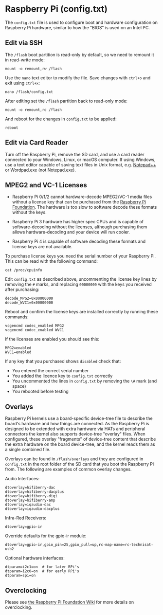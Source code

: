 # Raspberry Pi (config.txt)

The `config.txt` file is used to configure boot and hardware configuration on Raspberry Pi hardware, similar to how the "BIOS" is used on an Intel PC.

## Edit via SSH

The `/flash` boot partition is read-only by default, so we need to remount it in read-write mode:

```
mount -o remount,rw /flash
```

Use the `nano` text editor to modify the file. Save changes with `ctrl+o` and exit using `ctrl+x`:

```
nano /flash/config.txt
```

After editing set the `/flash` partition back to read-only mode:

```
mount -o remount,ro /flash
```

And reboot for the changes in `config.txt` to be applied:

```
reboot
```

## Edit via Card Reader

Turn off the Raspberry Pi, remove the SD card, and use a card reader connected to your Windows, Linux, or macOS computer. If using Windows, use a text editor capable of saving text files in Unix format, e.g. [Notepad++](https://notepad-plus-plus.org/downloads) or Wordpad.exe (not Notepad.exe).

## MPEG2 and VC-1 Licenses

* Raspberry Pi 0/1/2 cannot hardware-decode MPEG2/VC-1 media files without a license key that can be purchased from the [Raspberry Pi Foundation](http://www.raspberrypi.com/license-keys). The hardware is too slow to software decode these formats without the keys.

* Raspberry Pi 3 hardware has higher spec CPUs and is capable of software-decoding without the licenses, although purchasing them allows hardware-decoding and your device will run cooler. 

* Raspberry Pi 4 is capable of software decoding these formats and license keys are not available.

To purchase license keys you need the serial number of your Raspberry Pi. This can be read with the following command:

```
cat /proc/cpuinfo
```

Edit `config.txt` as described above, uncommenting the license key lines by removing the `#` marks, and replacing `00000000` with the keys you received after purchasing:

```
decode_MPG2=0x00000000
decode_WVC1=0x00000000
```

Reboot and confirm the license keys are installed correctly by running these commands:

```
vcgencmd codec_enabled MPG2
vcgencmd codec_enabled WVC1
```

If the licenses are enabled you should see this:

```
MPG2=enabled
WVC1=enabled
```

If any key that you purchased shows `disabled` check that:

* You entered the correct serial number
* You added the licence key to `config.txt` correctly
* You uncommented the lines in `config.txt` by removing the `\#` mark (and space)
* You rebooted before testing

## Overlays

Raspberry Pi kernels use a board-specific device-tree file to describe the board's hardware and how things are connected. As the Raspberry Pi is designed to be extended with extra hardware via HATs and peripheral connectors the kernel also supports device-tree "overlay" files. When configured, these overlay "fragments" of device-tree content that describe the extra hardware on the board device-tree, and the kernel reads them as a single combined file.

Overlays can be found in `/flash/overlays` and they are configured in `config.txt` in the root folder of the SD card that you boot the Raspberry Pi from. The following are examples of common overlay changes.

Audio Interfaces:

```
dtoverlay=hifiberry-dac
dtoverlay=hifiberry-dacplus
dtoverlay=hifiberry-digi
dtoverlay=hifiberry-amp
dtoverlay=iqaudio-dac
dtoverlay=iqaudio-dacplus
```

Infra-Red Receivers:
```
dtoverlay=gpio-ir
```

Override defaults for the gpio-ir module:
```
dtoverlay=gpio-ir,gpio_pin=25,gpio_pull=up,rc-map-name=rc-technisat-usb2
```

Optional hardware interfaces:
```
dtparam=i2c1=on  # for later RPi's
dtparam=i2c0=on  # for early RPi's
dtparam=spi=on
```

## Overclocking

Please see [the Raspberry Pi Foundation Wiki](http://elinux.org/RPiconfig#Overclocking) for more details on overclocking.
